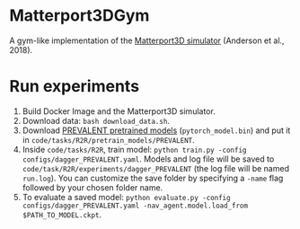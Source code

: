 # Matterport3DGym
A gym-like implementation of the [Matterport3D simulator](https://github.com/peteanderson80/Matterport3DSimulator) (Anderson et al., 2018).

# Run experiments

1. Build Docker Image and the Matterport3D simulator.
2. Download data: `bash download_data.sh`.
3. Download [PREVALENT pretrained models](https://drive.google.com/drive/folders/1sW2xVaSaciZiQ7ViKzm_KbrLD_XvOq5y) (`pytorch_model.bin`) and put it in `code/tasks/R2R/pretrain_models/PREVALENT`.
4. Inside `code/tasks/R2R`, train model: `python train.py -config configs/dagger_PREVALENT.yaml`. Models and log file will be saved to `code/task/R2R/experiments/dagger_PREVALENT` (the log file will be named `run.log`). You can customize the save folder by specifying a `-name` flag followed by your chosen folder name. 
5. To evaluate a saved model: `python evaluate.py -config configs/dagger_PREVALENT.yaml -nav_agent.model.load_from $PATH_TO_MODEL.ckpt`. 



